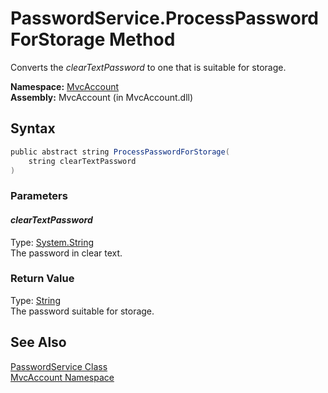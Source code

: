 PasswordService.ProcessPasswordForStorage Method
================================================
Converts the *clearTextPassword* to one that is suitable for storage.

**Namespace:** [MvcAccount][1]  
**Assembly:** MvcAccount (in MvcAccount.dll)

Syntax
------

```csharp
public abstract string ProcessPasswordForStorage(
	string clearTextPassword
)
```

### Parameters

#### *clearTextPassword*
Type: [System.String][2]  
The password in clear text.

### Return Value
Type: [String][2]  
The password suitable for storage.

See Also
--------
[PasswordService Class][3]  
[MvcAccount Namespace][1]  

[1]: ../README.md
[2]: http://msdn.microsoft.com/en-us/library/s1wwdcbf
[3]: README.md